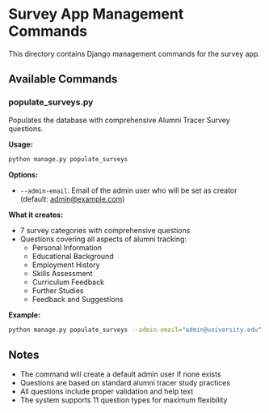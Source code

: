 # Survey App Management Commands

This directory contains Django management commands for the survey app.

## Available Commands

### populate_surveys.py
Populates the database with comprehensive Alumni Tracer Survey questions.

**Usage:**
```bash
python manage.py populate_surveys
```

**Options:**
- `--admin-email`: Email of the admin user who will be set as creator (default: admin@example.com)

**What it creates:**
- 7 survey categories with comprehensive questions
- Questions covering all aspects of alumni tracking:
  - Personal Information
  - Educational Background
  - Employment History
  - Skills Assessment
  - Curriculum Feedback
  - Further Studies
  - Feedback and Suggestions

**Example:**
```bash
python manage.py populate_surveys --admin-email="admin@university.edu"
```

## Notes
- The command will create a default admin user if none exists
- Questions are based on standard alumni tracer study practices
- All questions include proper validation and help text
- The system supports 11 question types for maximum flexibility
